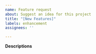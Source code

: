 ```yaml
---
name: Feature request
about: Suggest an idea for this project
title: "[New Features]"
labels: enhancement
assignees: ''

---
```


**Descriptions**

